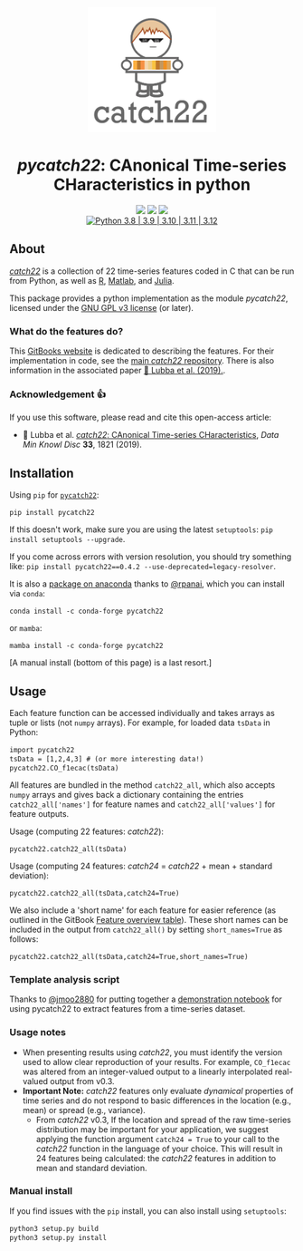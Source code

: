 <p align="center"><img src="img/catch22_logo_square.png" alt="catch22 logo" height="220"/></p>

<h1 align="center"><em>pycatch22</em>: CAnonical Time-series CHaracteristics in python</h1>

<p align="center">
    <a href="https://www.gnu.org/licenses/gpl-3.0"><img src="https://img.shields.io/badge/License-GPLv3-blue.svg" height="20"/></a>
 	  <a href="https://twitter.com/compTimeSeries"><img src="https://img.shields.io/twitter/url/https/twitter.com/compTimeSeries.svg?style=social&label=Follow%20%40compTimeSeries" height="20"/></a>
    <a href="https://github.com/DynamicsAndNeuralSystems/pycatch22/actions/workflows/run_unit_tests.yaml"><img src="https://github.com/DynamicsAndNeuralSystems/pycatch22/actions/workflows/run_unit_tests.yaml/badge.svg?branch=main" height="20"/></a><br>
    <a href="https://www.python.org"><img src="https://img.shields.io/badge/Python-3.8%20|%203.9%20|%203.10%20|%203.11%20|%203.12-3776AB.svg?style=flat&logo=python&logoColor=white" alt="Python 3.8 | 3.9 | 3.10 | 3.11 | 3.12"></a>
</p>


## About

[_catch22_](https://github.com/DynamicsAndNeuralSystems/catch22) is a collection of 22 time-series features coded in C that can be run from Python, as well as [R](https://github.com/hendersontrent/Rcatch22), [Matlab](https://github.com/DynamicsAndNeuralSystems/catch22), and [Julia](https://github.com/brendanjohnharris/Catch22.jl).

This package provides a python implementation as the module _pycatch22_, licensed under the [GNU GPL v3 license](http://www.gnu.org/licenses/gpl-3.0.html) (or later).

### What do the features do?

This [GitBooks website](https://time-series-features.gitbook.io/catch22/feature-descriptions) is dedicated to describing the features.
For their implementation in code, see the [main _catch22_ repository](https://github.com/DynamicsAndNeuralSystems/catch22).
There is also information in the associated paper [&#x1F4D7; Lubba et al. (2019).](https://doi.org/10.1007/s10618-019-00647-x).

### Acknowledgement :+1:

If you use this software, please read and cite this open-access article:

- &#x1F4D7; Lubba et al. [_catch22_: CAnonical Time-series CHaracteristics](https://doi.org/10.1007/s10618-019-00647-x), _Data Min Knowl Disc_ __33__, 1821 (2019).

## Installation

Using `pip` for [`pycatch22`](https://pypi.org/project/pycatch22/):

```
pip install pycatch22
```

If this doesn't work, make sure you are using the latest `setuptools`: `pip install setuptools --upgrade`.

If you come across errors with version resolution, you should try something like: `pip install pycatch22==0.4.2 --use-deprecated=legacy-resolver`.

It is also a [package on anaconda](https://anaconda.org/conda-forge/pycatch22) thanks to [@rpanai](https://github.com/rpanai), which you can install via `conda`:

```
conda install -c conda-forge pycatch22
```

or `mamba`:

```
mamba install -c conda-forge pycatch22
```

[A manual install (bottom of this page) is a last resort.]

## Usage

Each feature function can be accessed individually and takes arrays as tuple or lists (not `numpy` arrays).
For example, for loaded data `tsData` in Python:

```python3
import pycatch22
tsData = [1,2,4,3] # (or more interesting data!)
pycatch22.CO_f1ecac(tsData)
```

All features are bundled in the method `catch22_all`, which also accepts `numpy` arrays and gives back a dictionary containing the entries `catch22_all['names']` for feature names and `catch22_all['values']` for feature outputs.

Usage (computing 22 features: _catch22_):

```python3
pycatch22.catch22_all(tsData)
```

Usage (computing 24 features: _catch24_ = _catch22_ + mean + standard deviation):

```python3
pycatch22.catch22_all(tsData,catch24=True)
```

We also include a 'short name' for each feature for easier reference (as outlined in the GitBook [Feature overview table](https://time-series-features.gitbook.io/catch22/feature-descriptions/feature-overview-table)).
These short names can be included in the output from `catch22_all()` by setting `short_names=True` as follows:

```python3
pycatch22.catch22_all(tsData,catch24=True,short_names=True)
```

### Template analysis script

Thanks to [@jmoo2880](https://github.com/jmoo2880) for putting together a [demonstration notebook](https://github.com/jmoo2880/c22-usage-examples/) for using pycatch22 to extract features from a time-series dataset.

### Usage notes

- When presenting results using _catch22_, you must identify the version used to allow clear reproduction of your results. For example, `CO_f1ecac` was altered from an integer-valued output to a linearly interpolated real-valued output from v0.3.
- __Important Note:__ _catch22_ features only evaluate _dynamical_ properties of time series and do not respond to basic differences in the location (e.g., mean) or spread (e.g., variance).
  - From _catch22_ v0.3, If the location and spread of the raw time-series distribution may be important for your application, we suggest applying the function argument `catch24 = True` to your call to the _catch22_ function in the language of your choice.
  This will result in 24 features being calculated: the _catch22_ features in addition to mean and standard deviation.

### Manual install

If you find issues with the `pip` install, you can also install using `setuptools`:

```
python3 setup.py build
python3 setup.py install
```
